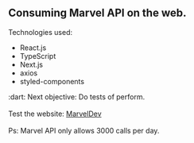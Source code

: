 ## Consuming Marvel API on the web.

<div>
  <span>
      Technologies used:
      <ul>
        <li>React.js</li>
        <li>TypeScript</li>
        <li>Next.js</li>
        <li>axios</li>
        <li>styled-components</li>
      </ul>
  </span>
  
  <span>
    :dart: Next objective: Do tests of perform.
  </span>
  
  <br />
  <br />
  
  <span>
    Test the website:
    <a target="_blank" href="https://marveldev.herokuapp.com/">
       MarvelDev
    </a>
  </span>
  
  <br />
  <br />
  
  <span>    
    Ps: Marvel API only allows 3000 calls per day.
  </span>
</div>
